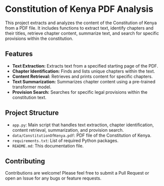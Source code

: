 # Constitution of Kenya PDF Analysis

This project extracts and analyzes the content of the Constitution of Kenya from a PDF file. It includes functions to extract text, identify chapters and their titles, retrieve chapter content, summarize text, and search for specific provisions within the constitution.


## Features

- **Text Extraction:** Extracts text from a specified starting page of the PDF.
- **Chapter Identification:** Finds and lists unique chapters within the text.
- **Content Retrieval:** Retrieves and prints content for specific chapters.
- **Text Summarization:** Summarizes chapter content using a pre-trained transformer model.
- **Provision Search:** Searches for specific legal provisions within the constitution text.

## Project Structure

- `app.py`: Main script that handles text extraction, chapter identification, content retrieval, summarization, and provision search.
- `data/ConstitutionOfKenya.pdf`: PDF file of the Constitution of Kenya.
- `requirements.txt`: List of required Python packages.
- `README.md`: This documentation file.


## Contributing

Contributions are welcome! Please feel free to submit a Pull Request or open an Issue for any bugs or feature requests.

